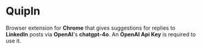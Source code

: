 # QuipIn

Browser extension for **Chrome** that gives suggestions for replies to **LinkedIn** posts via **OpenAI**'s **chatgpt-4o**. An **OpenAI Api Key** is required to use it.

